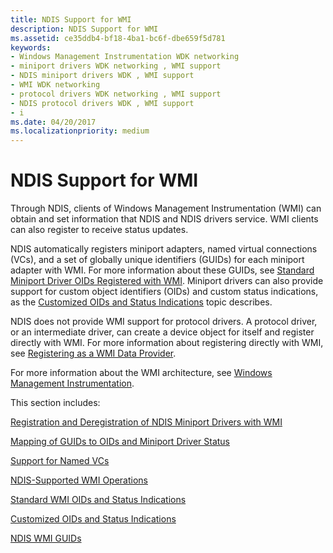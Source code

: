 ```yaml
---
title: NDIS Support for WMI
description: NDIS Support for WMI
ms.assetid: ce35ddb4-bf18-4ba1-bc6f-dbe659f5d781
keywords:
- Windows Management Instrumentation WDK networking
- miniport drivers WDK networking , WMI support
- NDIS miniport drivers WDK , WMI support
- WMI WDK networking
- protocol drivers WDK networking , WMI support
- NDIS protocol drivers WDK , WMI support
- i
ms.date: 04/20/2017
ms.localizationpriority: medium
---
```


# NDIS Support for WMI





Through NDIS, clients of Windows Management Instrumentation (WMI) can obtain and set information that NDIS and NDIS drivers service. WMI clients can also register to receive status updates.

NDIS automatically registers miniport adapters, named virtual connections (VCs), and a set of globally unique identifiers (GUIDs) for each miniport adapter with WMI. For more information about these GUIDs, see [Standard Miniport Driver OIDs Registered with WMI](standard-miniport-driver-oids-registered-with-wmi.md). Miniport drivers can also provide support for custom object identifiers (OIDs) and custom status indications, as the [Customized OIDs and Status Indications](customized-oids-and-status-indications.md) topic describes.

NDIS does not provide WMI support for protocol drivers. A protocol driver, or an intermediate driver, can create a device object for itself and register directly with WMI. For more information about registering directly with WMI, see [Registering as a WMI Data Provider](https://msdn.microsoft.com/library/windows/hardware/ff560870).

For more information about the WMI architecture, see [Windows Management Instrumentation](https://msdn.microsoft.com/library/windows/hardware/ff547139).

This section includes:

[Registration and Deregistration of NDIS Miniport Drivers with WMI](registration-and-deregistration-of-ndis-miniport-drivers-with-wmi.md)

[Mapping of GUIDs to OIDs and Miniport Driver Status](mapping-of-guids-to-oids-and-miniport-driver-status.md)

[Support for Named VCs](support-for-named-vcs.md)

[NDIS-Supported WMI Operations](ndis-supported-wmi-operations.md)

[Standard WMI OIDs and Status Indications](standard-wmi-oids-and-status-indications.md)

[Customized OIDs and Status Indications](customized-oids-and-status-indications.md)

[NDIS WMI GUIDs](ndis-wmi-guids.md)

 

 





